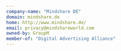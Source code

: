 ```yaml
---
company-name: "Mindshare DE"
domain: mindshare.de
home: http://www.mindshare.de/
email: privacy@mindshareworld.com
owned-by: GroupM
member-of: "Digital Advertising Alliance"
---
```




